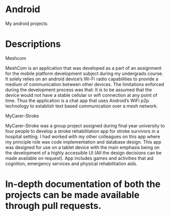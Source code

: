 # Android
My android projects

# Descriptions
Meshcom

MeshCom is an application that was developed as a part of an assignment for the mobile platform development subject during my undergrads
course. It solely relies on an android device’s Wi-Fi radio capabilities to provide a medium of communication between other devices. The
limitations enforced during the development process was that: It is to be assumed that the device would not have a stable cellular or
wifi connection at any point of time.
Thus the application is a chat app that uses Android’s WiFi p2p technology to establish text based communication over a mesh network. 

MyCarer-Stroke

MyCarer-Stroke was a group project assigned during final year university to four people to develop a stroke rehabilitation app for stroke
survivors in a hospital setting. I had worked with my other colleagues on this app where my principle role was code implementation
and database design.
This app was designed for use on a tablet device with the main emphasis being on the development of a 
highly accessible UI (All the design decisions can be made available on request). 
App includes games and activities that aid cognition, emergency services and physical rehabilitation aids.

# In-depth documentation of both the projects can be made available through pull requests.
